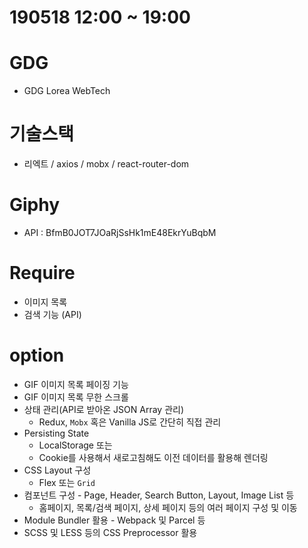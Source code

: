 # 190518 12:00 ~ 19:00
# GDG
- GDG Lorea WebTech

# 기술스택
- 리엑트 / axios / mobx / react-router-dom

# Giphy


- API : BfmB0JOT7JOaRjSsHk1mE48EkrYuBqbM

# Require
- 이미지 목록
- 검색 기능 (API)

# option
- GIF 이미지 목록 페이징 기능
- GIF 이미지 목록 무한 스크롤
- 상태 관리(API로 받아온 JSON Array 관리)
    - Redux, `Mobx` 혹은 Vanilla JS로 간단히 직접 관리
- Persisting State
    - LocalStorage 또는
    - Cookie를 사용해서 새로고침해도 이전 데이터를 활용해 렌더링
- CSS Layout 구성
    - Flex 또는 `Grid`
- 컴포넌트 구성 - Page, Header, Search Button, Layout, Image List 등
    - 홈페이지, 목록/검색 페이지, 상세 페이지 등의 여러 페이지 구성 및 이동
- Module Bundler 활용 - Webpack 및 Parcel 등
- SCSS 및 LESS 등의 CSS Preprocessor 활용

